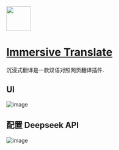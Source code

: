 <img src="https://github.com/deepseek-ai/awesome-deepseek-integration/assets/59196087/9d3f42b8-fcd0-47ab-8b06-1dd0554dd80e" width="64" height="auto" /> 

# [Immersive Translate](https://immersivetranslate.com/)

沉浸式翻译是一款双语对照网页翻译插件.

## UI

![image](https://github.com/deepseek-ai/awesome-deepseek-integration/assets/59196087/adf0f871-3ea6-4523-b892-57305bbe8de0)


## 配置 Deepseek API

![image](https://github.com/deepseek-ai/awesome-deepseek-integration/assets/59196087/66d84b17-b420-484a-b814-122813491fd9)
